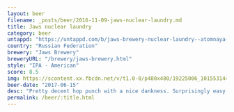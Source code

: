 ```yaml
---
layout: beer
filename: _posts/beer/2016-11-09-jaws-nuclear-laundry.md
title: Jaws nuclear laundry
category: beer
untappd: "https://untappd.com/b/jaws-brewery-nuclear-laundry--atomnaya-prachyechnaya-/631746"
country: "Russian Federation"
brewery: "Jaws Brewery"
breweryURL: "/brewery/jaws-brewery.html"
style: "IPA - American"
score: 8.5
img: https://scontent.xx.fbcdn.net/v/t1.0-0/p480x480/19225006_10155314453703745_2555578569392147246_n.jpg?_nc_cat=102&_nc_ht=scontent.xx&oh=327fcab68304371674691838c31d4d7b&oe=5C8ECF07
beer-date: "2017-06-15"
desc: "Pretty decent hop punch with a nice dankness. Surprisingly easy to drink despite this"
permalink: /beer/:title.html
---
```


